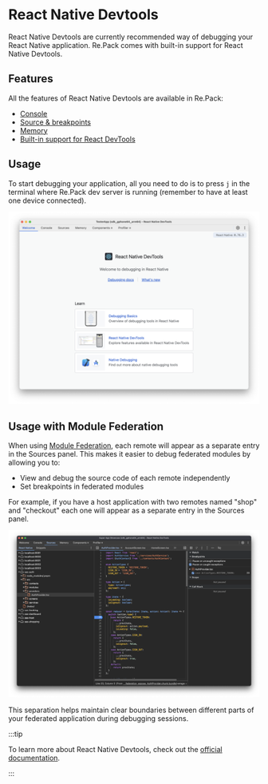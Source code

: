 # React Native Devtools

React Native Devtools are currently recommended way of debugging your React Native application. Re.Pack comes with built-in support for React Native Devtools.

## Features

All the features of React Native Devtools are available in Re.Pack:

- [Console](https://reactnative.dev/docs/react-native-devtools#console)
- [Source & breakpoints](https://reactnative.dev/docs/react-native-devtools#sources--breakpoints)
- [Memory](https://reactnative.dev/docs/react-native-devtools#memory)
- [Built-in support for React DevTools](https://reactnative.dev/docs/react-native-devtools#react-devtools-features)

## Usage

To start debugging your application, all you need to do is to press `j` in the terminal where Re.Pack dev server is running (remember to have at least one device connected).

![React Native Devtools](./devtools.png)

## Usage with Module Federation

When using [Module Federation](./module-federation.md), each remote will appear as a separate entry in the Sources panel. This makes it easier to debug federated modules by allowing you to:

- View and debug the source code of each remote independently
- Set breakpoints in federated modules

For example, if you have a host application with two remotes named "shop" and "checkout" each one will appear as a separate entry in the Sources panel.

![React Native Devtools with Module Federation](./devtools-mf.png)

This separation helps maintain clear boundaries between different parts of your federated application during debugging sessions.

:::tip

To learn more about React Native Devtools, check out the [official documentation](https://reactnative.dev/docs/react-native-devtools).

:::
